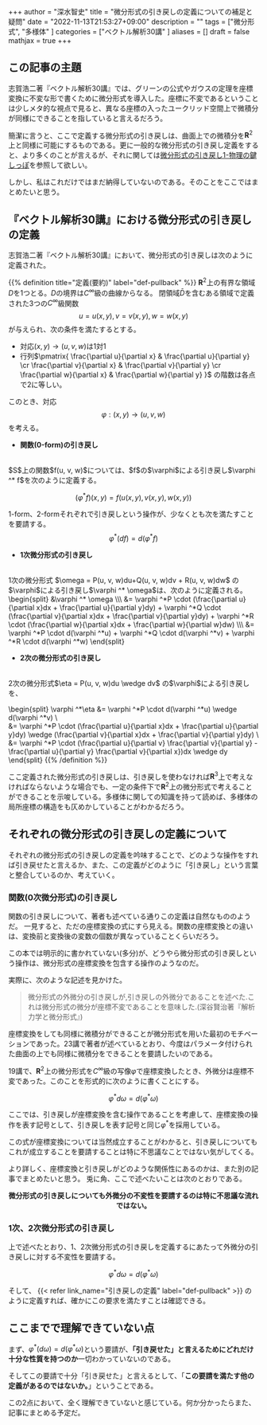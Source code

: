 +++
author = "深水智史"
title = "微分形式の引き戻しの定義についての補足と疑問"
date = "2022-11-13T21:53:27+09:00"
description = ""
tags = ["微分形式", "多様体"
]
categories = ["ベクトル解析30講"
]
aliases = []
draft = false
mathjax = true
+++
## この記事の主題

志賀浩二著『ベクトル解析30講』では、グリーンの公式やガウスの定理を座標変換に不変な形で書くために微分形式を導入した。座標に不変であるということは少しメタ的な視点で見ると、異なる座標の入ったユークリッド空間上で微積分が同様にできることを指していると言えるだろう。

簡潔に言うと、ここで定義する微分形式の引き戻しは、曲面上での微積分を$\boldsymbol{R}^2$上と同様に可能にするものである。更に一般的な微分形式の引き戻し定義をすると、より多くのことが言えるが、それに関しては<a href="https://hooktail.sub.jp/differentialforms/DiffFormsPullback1/">微分形式の引き戻し1-物理の鍵しっぽ</a>を参照して欲しい。


しかし、私はこれだけではまだ納得していないのである。そのことをここではまとめたいと思う。

## 『ベクトル解析30講』における微分形式の引き戻しの定義

志賀浩二著『ベクトル解析30講』において、微分形式の引き戻しは次のように定義された。

{{% definition title="定義(要約)" label="def-pullback" %}}
$\boldsymbol{R}^2$上の有界な領域$D$を1つとる。$D$の境界は$C^\infty$級の曲線からなる。
閉領域$\bar D$を含むある領域で定義された3つの$C^\infty$級関数
$$u=u(x, y), v=v(x, y), w=w(x, y)$$
が与えられ、次の条件を満たするとする。

* 対応$(x, y) \rightarrow (u, v, w)$は1対1
* 行列$\pmatrix{
    \frac{\partial u}{\partial x} & \frac{\partial u}{\partial y} \cr
    \frac{\partial v}{\partial x} & \frac{\partial v}{\partial y} \cr
    \frac{\partial w}{\partial x} & \frac{\partial w}{\partial y}
    }$
    の階数は各点で2に等しい。

このとき、対応
$$\varphi : (x, y) \rightarrow (u, v, w)$$
を考える。

* **関数(0-form)の引き戻し**
<br>
$S$上の関数$f(u, v, w)$については、$f$の$\varphi$による引き戻し$\varphi ^* f$を次のように定義する。

$$(\varphi ^*f)(x, y) = f(u(x, y), v(x, y), w(x, y))$$


1-form、2-formそれぞれで引き戻しという操作が、少なくとも次を満たすことを要請する。
$$\varphi ^*(df) = d(\varphi ^*f)$$


* **1次微分形式の引き戻し**
<br>
1次の微分形式
$\omega = P(u, v, w)du+Q(u, v, w)dv + R(u, v, w)dw$
の$\varphi$による引き戻し$\varphi ^* \omega$は、次のように定義される。
\begin{split}
&\varphi ^* \omega \\\
&= \varphi ^*P \cdot (\frac{\partial u}{\partial x}dx + \frac{\partial u}{\partial y}dy) +
\varphi ^*Q \cdot (\frac{\partial v}{\partial x}dx + \frac{\partial v}{\partial y}dy) + 
\varphi ^*R \cdot (\frac{\partial w}{\partial x}dx + \frac{\partial w}{\partial w}dw) \\\
&= \varphi ^*P \cdot d(\varphi ^*u) + \varphi ^*Q \cdot d(\varphi ^*v) + \varphi ^*R \cdot d(\varphi ^*w)
\end{split}

* **2次の微分形式の引き戻し**
<br>
2次の微分形式$\eta = P(u, v, w)du \wedge dv$
の$\varphi$による引き戻しを、

\begin{split}
\varphi ^*\eta
&= \varphi ^*P \cdot d(\varphi ^*u) \wedge d(\varphi ^*v) \\\
&= \varphi ^*P \cdot (\frac{\partial u}{\partial x}dx + \frac{\partial u}{\partial y}dy) \wedge (\frac{\partial v}{\partial x}dx + \frac{\partial v}{\partial y}dy) \\\
&= \varphi ^*P \cdot (\frac{\partial u}{\partial v} \frac{\partial v}{\partial y} - \frac{\partial u}{\partial y} \frac{\partial v}{\partial x})dx \wedge dy
\end{split}
{{% /definition %}}

ここ定義された微分形式の引き戻しは、引き戻しを使わなければ$\boldsymbol{R}^3$上で考えなければならないような場合でも、一定の条件下で$\boldsymbol{R}^2$上の微分形式で考えることができることを示唆している。多様体に関しての知識を持って読めば、多様体の局所座標の構造をも仄めかしていることがわかるだろう。

## それぞれの微分形式の引き戻しの定義について
それぞれの微分形式の引き戻しの定義を吟味することで、どのような操作をすれば引き戻せたと言えるか、また、この定義がどのように「引き戻し」という言葉と整合しているのか、考えていく。
### 関数(0次微分形式)の引き戻し

関数の引き戻しについて、著者も述べている通りこの定義は自然なもののようだ。
一見すると、ただの座標変換の式にすら見える。関数の座標変換との違いは、変換前と変換後の変数の個数が異なっていることくらいだろう。

この本では明示的に書かれていない(多分)が、どうやら微分形式の引き戻しという操作は、微分形式の座標変換を包含する操作のようなのだ。

実際に、次のような記述を見かけた。
>微分形式の外微分の引き戻しが,引き戻しの外微分であることを述べた.これは微分形式の微分が座標不変であることを意味した.(深谷賢治著『解析力学と微分形式』)

座標変換をしても同様に微積分ができることが微分形式を用いた最初のモチベーションであった。23講で著者が述べているとおり、今度はパラメータ付けられた曲面の上でも同様に微積分をできることを要請したいのである。

19講で、$\boldsymbol{R}^2$上の微分形式を$C^\infty$級の写像$\varphi$で座標変換したとき、外微分は座標不変であった。このことを形式的に次のように書くことにする。

$$\varphi^* d\omega = d(\varphi^*\omega)$$

ここでは、引き戻しが座標変換を含む操作であることを考慮して、座標変換の操作を表す記号として、引き戻しを表す記号と同じ$\varphi ^*$を採用している。

この式が座標変換については当然成立することがわかると、引き戻しについてもこれが成立することを要請することは特に不思議なことではない気がしてくる。

より詳しく、座標変換と引き戻しがどのような関係性にあるのかは、また別の記事でまとめたいと思う。
兎に角、ここで述べたいことは次のとおりである。

<div style="text-align: center;">
<b>微分形式の引き戻しについても外微分の不変性を要請するのは特に不思議な流れではない。</b>
</div>


### 1次、2次微分形式の引き戻し

上で述べたとおり、1、2次微分形式の引き戻しを定義するにあたって外微分の引き戻しに対する不変性を要請する。

$$\varphi ^* d\omega = d(\varphi ^* \omega)$$

そして、
{{< refer link_name="引き戻しの定義" label="def-pullback" >}}
のように定義すれば、確かにこの要求を満たすことは確認できる。


## ここまでで理解できていない点
まず、$\varphi ^* (d\omega) = d(\varphi ^* \omega)$という要請が、<b>「引き戻せた」と言えるためにどれだけ十分な性質を持つのか</b>一切わかっていないのである。

そしてこの要請で十分「引き戻せた」と言えるとして、「<b>この要請を満たす他の定義があるのではないか。</b>」ということである。

この2点において、全く理解できていないと感じている。何か分かったらまた、記事にまとめる予定だ。
